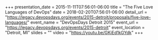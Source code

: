 +++
presentation_date = 2015-11-11T07:56:01-06:00
title = "The Five Love Languages of DevOps"
date = 2018-02-20T07:56:01-06:00
detail_url = "https://legacy.devopsdays.org/events/2015-detroit/proposals/five-love-languages/"
event_name = "DevOpsDays Detroit 2015"
event_url = "https://legacy.devopsdays.org/events/2015-detroit"
event_location = "Detroit, MI"
slides = ""
video = "https://youtu.be/GKiEd1kGYdk"
+++